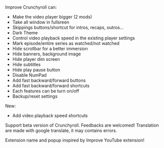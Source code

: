 Improve Crunchyroll can:
 - Make the video player bigger (2 mods)
 - Take all window in fullsreen
 - Skippings buttons/shortcut for intros, recaps, outros...
 - Dark Theme
 - Control video playback speed in the existing player settings
 - Mark episode/entire series as watched/not watched
 - Hide scrollbar for a better immersion
 - Hide banners, background image
 - Hide player dim screen
 - Hide subtitles
 - Hide play pause button
 - Disable NumPad
 - Add fast backward/forward buttons
 - Add fast backward/forward shortcuts
 - Each features can be turn on/off
 - Backup/reset settings

New:
 - Add video playback speed shortcuts

Support beta version of Crunchyroll.
Feedbacks are welcomed!
Translation are made with google translate, it may contains errors.

Extension name and popup inspired by Improve YouTube extension!
